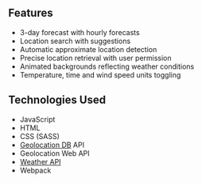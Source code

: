 ## Features

- 3-day forecast with hourly forecasts
- Location search with suggestions
- Automatic approximate location detection
- Precise location retrieval with user permission
- Animated backgrounds reflecting weather conditions
- Temperature, time and wind speed units toggling

## Technologies Used

- JavaScript
- HTML
- CSS (SASS)
- [Geolocation DB](https://geolocation-db.com/) API
- Geolocation Web API
- [Weather API](https://www.weatherapi.com/)
- Webpack
